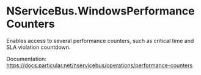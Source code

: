 # NServiceBus.WindowsPerformanceCounters
Enables access to several performance counters, such as critical time and SLA violation countdown.

Documentation: https://docs.particular.net/nservicebus/operations/performance-counters
